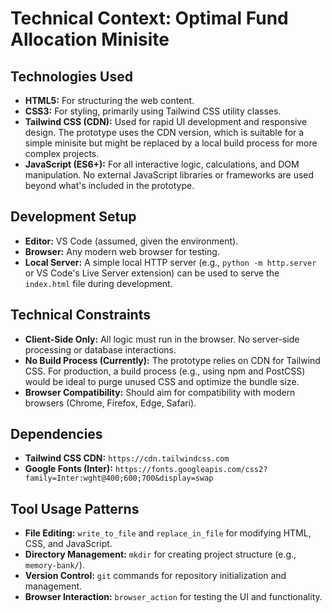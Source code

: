 # Technical Context: Optimal Fund Allocation Minisite

## Technologies Used
- **HTML5:** For structuring the web content.
- **CSS3:** For styling, primarily using Tailwind CSS utility classes.
- **Tailwind CSS (CDN):** Used for rapid UI development and responsive design. The prototype uses the CDN version, which is suitable for a simple minisite but might be replaced by a local build process for more complex projects.
- **JavaScript (ES6+):** For all interactive logic, calculations, and DOM manipulation. No external JavaScript libraries or frameworks are used beyond what's included in the prototype.

## Development Setup
- **Editor:** VS Code (assumed, given the environment).
- **Browser:** Any modern web browser for testing.
- **Local Server:** A simple local HTTP server (e.g., `python -m http.server` or VS Code's Live Server extension) can be used to serve the `index.html` file during development.

## Technical Constraints
- **Client-Side Only:** All logic must run in the browser. No server-side processing or database interactions.
- **No Build Process (Currently):** The prototype relies on CDN for Tailwind CSS. For production, a build process (e.g., using npm and PostCSS) would be ideal to purge unused CSS and optimize the bundle size.
- **Browser Compatibility:** Should aim for compatibility with modern browsers (Chrome, Firefox, Edge, Safari).

## Dependencies
- **Tailwind CSS CDN:** `https://cdn.tailwindcss.com`
- **Google Fonts (Inter):** `https://fonts.googleapis.com/css2?family=Inter:wght@400;600;700&display=swap`

## Tool Usage Patterns
- **File Editing:** `write_to_file` and `replace_in_file` for modifying HTML, CSS, and JavaScript.
- **Directory Management:** `mkdir` for creating project structure (e.g., `memory-bank/`).
- **Version Control:** `git` commands for repository initialization and management.
- **Browser Interaction:** `browser_action` for testing the UI and functionality.
